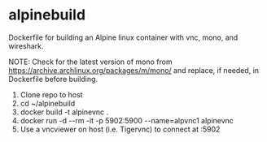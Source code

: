 # alpinebuild
Dockerfile for building an Alpine linux container with vnc, mono, and wireshark.

NOTE: 
Check for the latest version of mono from https://archive.archlinux.org/packages/m/mono/
and replace, if needed, in Dockerfile before building.

1. Clone repo to host
2. cd ~/alpinebuild
3. docker build -t alpinevnc .
4. docker run -d --rm -it -p 5902:5900 --name=alpvnc1 alpinevnc
5. Use a vncviewer on host (i.e. Tigervnc) to connect at <localhost>:5902
  

